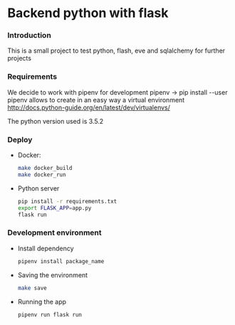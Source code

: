 # Backend python with flask

### Introduction
This is a small project to test python, flash, eve and sqlalchemy for further projects

### Requirements
We decide to work with pipenv for development
pipenv -> pip install --user pipenv
    allows to create in an easy way a virtual environment
    http://docs.python-guide.org/en/latest/dev/virtualenvs/

The python version used is 3.5.2

### Deploy

- Docker:
    ```bash
    make docker_build
    make docker_run
    ```
- Python server
    ```bash
    pip install -r requirements.txt
    export FLASK_APP=app.py
    flask run
    ```
### Development environment

- Install dependency
    ```bash
    pipenv install package_name
    ```
- Saving the environment
    ```bash
    make save
    ```

- Running the app
    ```bash
    pipenv run flask run
    ```

